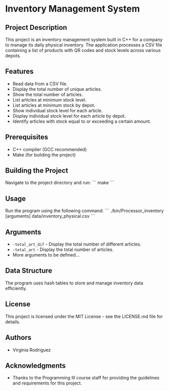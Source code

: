 
# Inventory Management System

## Project Description
This project is an inventory management system built in C++ for a company to manage its daily physical inventory. The application processes a CSV file containing a list of products with QR codes and stock levels across various depots.

## Features
- Read data from a CSV file.
- Display the total number of unique articles.
- Show the total number of articles.
- List articles at minimum stock level.
- List articles at minimum stock by depot.
- Show individual stock level for each article.
- Display individual stock level for each article by depot.
- Identify articles with stock equal to or exceeding a certain amount.

## Prerequisites
- C++ compiler (GCC recommended)
- Make (for building the project)

## Building the Project
Navigate to the project directory and run:
\`\`\`
make
\`\`\`

## Usage
Run the program using the following command:
\`\`\`
./bin/Processor_inventory [arguments] data/inventory_physical.csv
\`\`\`

## Arguments
- `-total_art_dif` - Display the total number of different articles.
- `-total_art` - Display the total number of articles.
- More arguments to be defined...

## Data Structure
The program uses hash tables to store and manage inventory data efficiently.

## License
This project is licensed under the MIT License - see the LICENSE.md file for details.

## Authors
- Virginia Rodriguez

## Acknowledgments
- Thanks to the Programming III course staff for providing the guidelines and requirements for this project.
